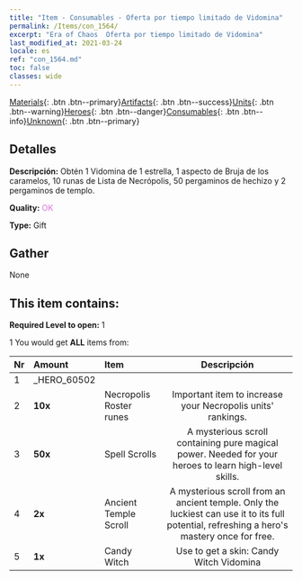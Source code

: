 ```yaml
---
title: "Item - Consumables - Oferta por tiempo limitado de Vidomina"
permalink: /Items/con_1564/
excerpt: "Era of Chaos  Oferta por tiempo limitado de Vidomina"
last_modified_at: 2021-03-24
locale: es
ref: "con_1564.md"
toc: false
classes: wide
---
```

 [Materials](/es/Items/){: .btn .btn--primary}[Artifacts](/es/Items/Artifacts/){: .btn .btn--success}[Units](/es/Items/Units/){: .btn .btn--warning}[Heroes](/es/Items/Heroes/){: .btn .btn--danger}[Consumables](/es/Items/Consumables/){: .btn .btn--info}[Unknown](/es/Items/Unknown/){: .btn .btn--primary}

## Detalles
 **Descripción:** Obtén 1 Vidomina de 1 estrella, 1 aspecto de Bruja de los caramelos, 10 runas de Lista de Necrópolis, 50 pergaminos de hechizo y 2 pergaminos de templo.

 **Quality:** <span style="color: #DA70D6">OK</span>

 **Type:** Gift

## Gather

  None

## This item contains:

 **Required Level to open:** 1

 1 You would get **ALL** items  from:

  | Nr | Amount |     Item    | Descripción |
  |:---|:-------|:------------|:-----------:|
  | 1 | _HERO_60502 | 
  | 2 |  **10x** | Necropolis Roster runes | Important item to increase your Necropolis units' rankings.  | 
  | 3 |  **50x** | Spell Scrolls | A mysterious scroll containing pure magical power. Needed for your heroes to learn high-level skills.  | 
  | 4 |  **2x** | Ancient Temple Scroll | A mysterious scroll from an ancient temple. Only the luckiest can use it to its full potential, refreshing a hero's mastery once for free.  | 
  | 5 |  **1x** | Candy Witch | Use to get a skin: Candy Witch Vidomina  | 
